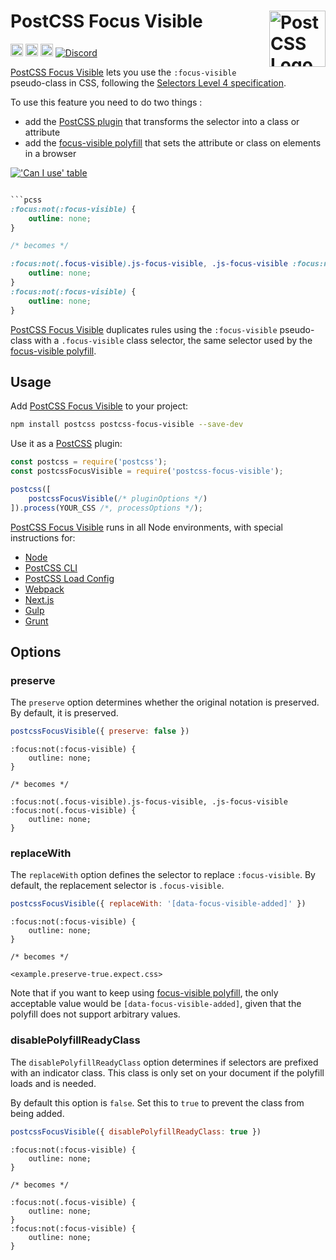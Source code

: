 # PostCSS Focus Visible [<img src="https://postcss.github.io/postcss/logo.svg" alt="PostCSS Logo" width="90" height="90" align="right">][PostCSS]

[<img alt="npm version" src="https://img.shields.io/npm/v/postcss-focus-visible.svg" height="20">][npm-url] [<img alt="CSS Standard Status" src="https://cssdb.org/images/badges/focus-visible-pseudo-class.svg" height="20">][css-url] [<img alt="Build Status" src="https://github.com/csstools/postcss-plugins/workflows/test/badge.svg" height="20">][cli-url] [<img alt="Discord" src="https://shields.io/badge/Discord-5865F2?logo=discord&logoColor=white">][discord]

[PostCSS Focus Visible] lets you use the `:focus-visible` pseudo-class in CSS, 
following the [Selectors Level 4 specification].

To use this feature you need to do two things :
- add the [PostCSS plugin](#usage) that transforms the selector into a class or attribute
- add the [focus-visible polyfill] that sets the attribute or class on elements in a browser

[!['Can I use' table](https://caniuse.bitsofco.de/image/css-focus-visible.png)](https://caniuse.com/#feat=css-focus-visible)

```css

```pcss
:focus:not(:focus-visible) {
	outline: none;
}

/* becomes */

:focus:not(.focus-visible).js-focus-visible, .js-focus-visible :focus:not(.focus-visible) {
	outline: none;
}
:focus:not(:focus-visible) {
	outline: none;
}
```

[PostCSS Focus Visible] duplicates rules using the `:focus-visible` pseudo-class
with a `.focus-visible` class selector, the same selector used by the
[focus-visible polyfill].

## Usage

Add [PostCSS Focus Visible] to your project:

```bash
npm install postcss postcss-focus-visible --save-dev
```

Use it as a [PostCSS] plugin:

```js
const postcss = require('postcss');
const postcssFocusVisible = require('postcss-focus-visible');

postcss([
	postcssFocusVisible(/* pluginOptions */)
]).process(YOUR_CSS /*, processOptions */);
```

[PostCSS Focus Visible] runs in all Node environments, with special
instructions for:

- [Node](INSTALL.md#node)
- [PostCSS CLI](INSTALL.md#postcss-cli)
- [PostCSS Load Config](INSTALL.md#postcss-load-config)
- [Webpack](INSTALL.md#webpack)
- [Next.js](INSTALL.md#nextjs)
- [Gulp](INSTALL.md#gulp)
- [Grunt](INSTALL.md#grunt)

## Options

### preserve

The `preserve` option determines whether the original notation
is preserved. By default, it is preserved.

```js
postcssFocusVisible({ preserve: false })
```

```pcss
:focus:not(:focus-visible) {
	outline: none;
}

/* becomes */

:focus:not(.focus-visible).js-focus-visible, .js-focus-visible :focus:not(.focus-visible) {
	outline: none;
}
```

### replaceWith

The `replaceWith` option defines the selector to replace `:focus-visible`. By
default, the replacement selector is `.focus-visible`.

```js
postcssFocusVisible({ replaceWith: '[data-focus-visible-added]' })
```

```pcss
:focus:not(:focus-visible) {
	outline: none;
}

/* becomes */

<example.preserve-true.expect.css>
```

Note that if you want to keep using [focus-visible polyfill], the only 
acceptable value would be `[data-focus-visible-added]`,
given that the polyfill does not support arbitrary values.

### disablePolyfillReadyClass

The `disablePolyfillReadyClass` option determines if selectors are prefixed with an indicator class.
This class is only set on your document if the polyfill loads and is needed.

By default this option is `false`.
Set this to `true` to prevent the class from being added.

```js
postcssFocusVisible({ disablePolyfillReadyClass: true })
```

```pcss
:focus:not(:focus-visible) {
	outline: none;
}

/* becomes */

:focus:not(.focus-visible) {
	outline: none;
}
:focus:not(:focus-visible) {
	outline: none;
}
```

[cli-url]: https://github.com/csstools/postcss-plugins/actions/workflows/test.yml?query=workflow/test
[css-url]: https://cssdb.org/#focus-visible-pseudo-class
[discord]: https://discord.gg/bUadyRwkJS
[npm-url]: https://www.npmjs.com/package/postcss-focus-visible

[PostCSS]: https://github.com/postcss/postcss
[PostCSS Focus Visible]: https://github.com/csstools/postcss-plugins/tree/main/plugins/postcss-focus-visible
[Selectors Level 4 specification]: https://www.w3.org/TR/selectors-4/#the-focus-visible-pseudo
[focus-visible polyfill]: https://github.com/WICG/focus-visible
